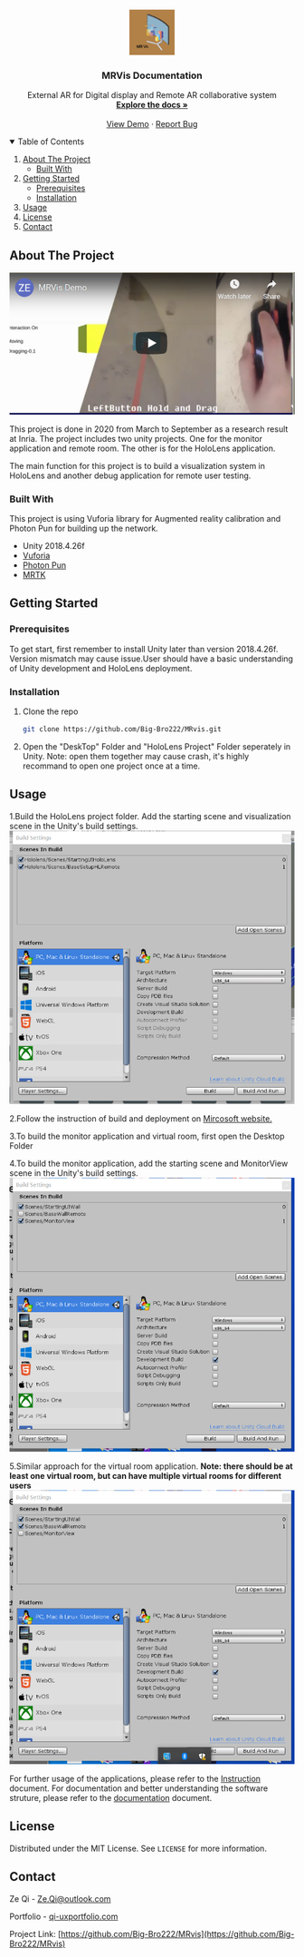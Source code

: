 




<!-- PROJECT LOGO -->
<br />
<p align="center">
    <img src="Documentation/MR%20Vis%20Cover.png" alt="Logo" width="80" height="80">
  <h3 align="center">MRVis Documentation</h3>

  <p align="center">
    External AR for Digital display and Remote AR collaborative system
    <br />
    <a href="https://github.com/othneildrew/Best-README-Template"><strong>Explore the docs »</strong></a>
    <br />
    <br />
    <a href="https://youtu.be/5i0EqaLv56Q">View Demo</a>
    ·
    <a href="https://github.com/Big-Bro222/MRvis/issues">Report Bug</a>
    
  </p>
</p>



<!-- TABLE OF CONTENTS -->
<details open="open">
  <summary>Table of Contents</summary>
  <ol>
    <li>
      <a href="#about-the-project">About The Project</a>
      <ul>
        <li><a href="#built-with">Built With</a></li>
      </ul>
    </li>
    <li>
      <a href="#getting-started">Getting Started</a>
      <ul>
        <li><a href="#prerequisites">Prerequisites</a></li>
        <li><a href="#installation">Installation</a></li>
      </ul>
    </li>
    <li><a href="#usage">Usage</a></li>
    <li><a href="#license">License</a></li>
    <li><a href="#contact">Contact</a></li>
  </ol>
</details>



<!-- ABOUT THE PROJECT -->
## About The Project

[<img src="https://github.com/Big-Bro222/MRvis/blob/master/Documentation/DemoCover.png">](https://youtu.be/5i0EqaLv56Q)


This project is done in 2020 from March to September as a research result at Inria. The project includes two unity projects. One for the monitor application and remote room. The other is for the HoloLens application.

The main function for this project is to build a visualization system in HoloLens and another debug application for remote user testing.

### Built With

This project is using Vuforia library for Augmented reality calibration and Photon Pun for building up the network.
* Unity 2018.4.26f
* [Vuforia](https://developer.vuforia.com/)
* [Photon Pun](https://doc-api.photonengine.com/en/pun/v2/)
* [MRTK](https://github.com/microsoft/MixedRealityToolkit-Unity)



<!-- GETTING STARTED -->
## Getting Started



### Prerequisites

To get start, first remember to install Unity later than version 2018.4.26f. Version mismatch may cause issue.User should have a basic understanding of Unity development and HoloLens deployment.



### Installation

1. Clone the repo
   ```sh
   git clone https://github.com/Big-Bro222/MRvis.git
   ```
2. Open the "DeskTop" Folder and "HoloLens Project" Folder seperately in Unity. Note: open them together may cause crash, it's highly recommand to open one project once at a time.



<!-- USAGE EXAMPLES -->
## Usage

1.Build the HoloLens project folder. Add the starting scene and visualization scene in the Unity's build settings.
![Build HoloLens application](Documentation/HoloLens.png)

2.Follow the instruction of build and deployment on [Mircosoft website.](https://docs.microsoft.com/en-us/windows/mixed-reality/develop/unity/tutorials/holograms-100)

3.To build the monitor application and virtual room, first open the Desktop Folder

4.To build the monitor application, add the starting scene and MonitorView scene in the Unity's build settings.
![Build Monitor application](Documentation/Monitor.png)

5.Similar approach for the virtual room application.  <b>Note: there should be at least one virtual room, but can have multiple virtual rooms for different users</b>
![Build Virtual room application](Documentation/VirtualRoom.png)


For further usage of the applications, please refer to the [Instruction](https://github.com/Big-Bro222/MRvis/blob/master/Documentation/Instruction.pdf) document.
For documentation and better understanding the software struture, please refer to the [documentation](https://github.com/Big-Bro222/MRvis/blob/master/Documentation/MRVisDocumentation.pdf) document.



<!-- LICENSE -->
## License

Distributed under the MIT License. See `LICENSE` for more information.



<!-- CONTACT -->
## Contact

Ze Qi - Ze.Qi@outlook.com

Portfolio - [qi-uxportfolio.com](https://qi-uxportfolio.com)

Project Link: [https://github.com/Big-Bro222/MRvis](https://github.com/Big-Bro222/MRvis)







<!-- MARKDOWN LINKS & IMAGES -->
